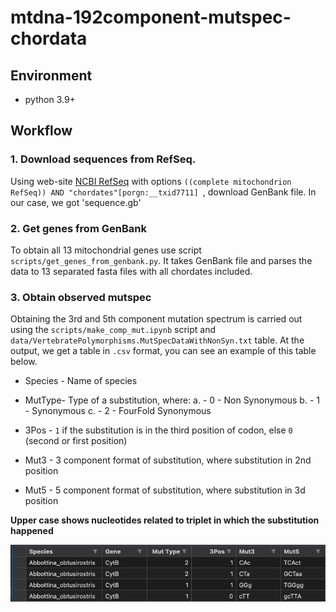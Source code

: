 # mtdna-192component-mutspec-chordata

## Environment

- python 3.9+

## Workflow

### 1. Download sequences from RefSeq.

Using web-site [NCBI RefSeq](https://www.ncbi.nlm.nih.gov/refseq/) with options `((complete mitochondrion RefSeq)) AND "chordates"[porgn:__txid7711] `, download GenBank file. In our case, we got 'sequence.gb'

### 2. Get genes from GenBank

To obtain all 13 mitochondrial genes use script `scripts/get_genes_from_genbank.py`. It takes GenBank file and parses the data to 13 separated fasta files with all chordates included.

### 3. Obtain observed mutspec

Obtaining the 3rd and 5th component mutation spectrum is carried out using the `scripts/make_comp_mut.ipynb` script and `data/VertebratePolymorphisms.MutSpecDataWithNonSyn.txt` table. At the output, we get a table in `.csv` format, you can see an example of this table below.

* Species - Name of species

* MutType- Type of a substitution, where:
    a. - 0 - Non Synonymous
    b. - 1 - Synonymous
    c. - 2 - FourFold Synonymous

* 3Pos - `1` if the substitution is in the third position of codon, else `0` (second or first position)
* Mut3 - 3 component format of substitution, where substitution in 2nd position
* Mut5 - 5 component format of substitution, where substitution in 3d position

**Upper case shows nucleotides related to triplet in which the substitution happened**

![](https://github.com/DIliushchenko/mtdna-192component-mutspec-chordata/blob/main/pictures/Example_Obs_mutspec.png?raw=true)
